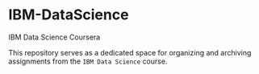 # IBM-DataScience
IBM Data Science Coursera

This repository serves as a dedicated space for organizing and archiving assignments from the `IBM Data Science` course.
